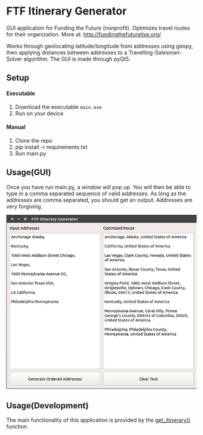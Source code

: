 # FTF Itinerary Generator
GUI application for Funding the Future (nonprofit). Optimizes travel routes for their organization. More at: http://fundingthefuturelive.org/

Works through geolocating latitude/longitude from addresses using geopy, then applying distances between addresses to a Travelling-Salesman-Solver algorithm.
The GUI is made through pyQt5.

## Setup

#### Executable
1. Download the executable ```main.exe```
2. Run on your device 

#### Manual
1. Clone the repo
2. pip install -r requirements.txt
3. Run main.py

## Usage(GUI)
Once you have run main.py, a window will pop up. You will then be able to type in a comma separated sequence of valid addresses.
As long as the addresses are comma separated, you should get an output. Addresses are very forgiving.

![Alt text](https://github.com/als5ev/FTF_Itinerary_Generator/blob/master/img/Demo.png?raw=true "GUI Screenshot")

## Usage(Development)
The main functionality of this application is provided by the [get_itinerary()](https://github.com/and-rewsmith/FTF_Itinerary_Generator/blob/master/src/parse_file.py#L63) function.
